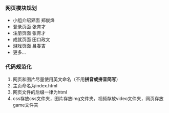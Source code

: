 ### 网页模块规划
- 小组介绍界面 郑俊烽
- 登录页面 张育才
- 注册页面 张育才
- 成就页面 田口政文
- 游戏页面 吕春吉
- 更多...

### 代码规范化
1. 网页和图片尽量使用英文命名（不用**拼音或拼音简写**）
2. 主页命名为index.html
3. 网页文件的后缀一律为html
4. css存放css文件夹，图片存放img文件夹，视频存放video文件夹，网页存放game文件夹
